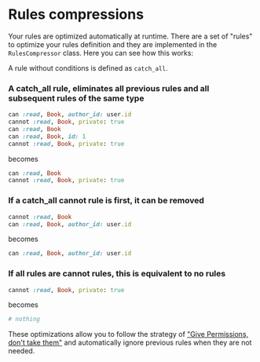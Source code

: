 # Rules compressions

Your rules are optimized automatically at runtime. There are a set of "rules" to optimize your rules definition and they are implemented in the `RulesCompressor` class. Here you can see how this works:

A rule without conditions is defined as `catch_all`.


### A catch_all rule, eliminates all previous rules and all subsequent rules of the same type

```ruby
can :read, Book, author_id: user.id
cannot :read, Book, private: true
can :read, Book
can :read, Book, id: 1
cannot :read, Book, private: true
```
becomes
```ruby
can :read, Book
cannot :read, Book, private: true
```

### If a catch_all cannot rule is first, it can be removed

```ruby
cannot :read, Book
can :read, Book, author_id: user.id
```
becomes
```ruby
can :read, Book, author_id: user.id
```

### If all rules are cannot rules, this is equivalent to no rules

```ruby
cannot :read, Book, private: true
```
becomes
```ruby
# nothing
```

These optimizations allow you to follow the strategy of ["Give Permissions, don't take them"](https://github.com/CanCanCommunity/cancancan/wiki/Defining-Abilities%3A-Best-Practices#give-permissions-dont-take-them-away) and automatically ignore previous rules when they are not needed.